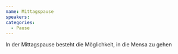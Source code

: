 ```yaml
---
name: Mittagspause
speakers:
categories:
  - Pause
---
```


In der Mittagspause besteht die Möglichkeit, in die Mensa zu gehen